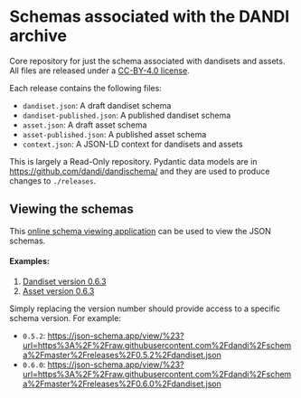 # Schemas associated with the DANDI archive

Core repository for just the schema associated with dandisets and assets. All files are released under a [CC-BY-4.0 license](https://creativecommons.org/licenses/by/4.0/).

Each release contains the following files:

- `dandiset.json`: A draft dandiset schema
- `dandiset-published.json`: A published dandiset schema
- `asset.json`: A draft asset schema
- `asset-published.json`: A published asset schema
- `context.json`: A JSON-LD context for dandisets and assets

This is largely a Read-Only repository. Pydantic data models are in 
https://github.com/dandi/dandischema/ and they are used to produce 
changes to `./releases`.

## Viewing the schemas

This [online schema viewing application](https://json-schema.app/) can be used to view the JSON schemas.

#### Examples: 

1. [Dandiset version 0.6.3](https://json-schema.app/view/%23?url=https%3A%2F%2Fraw.githubusercontent.com%2Fdandi%2Fschema%2Fmaster%2Freleases%2F0.6.3%2Fdandiset.json)
1. [Asset version 0.6.3](https://json-schema.app/view/%23?url=https%3A%2F%2Fraw.githubusercontent.com%2Fdandi%2Fschema%2Fmaster%2Freleases%2F0.6.3%2Fasset.json)

Simply replacing the version number should provide access to a specific schema version. For example:

- `0.5.2`: https://json-schema.app/view/%23?url=https%3A%2F%2Fraw.githubusercontent.com%2Fdandi%2Fschema%2Fmaster%2Freleases%2F0.5.2%2Fdandiset.json
- `0.6.0`: https://json-schema.app/view/%23?url=https%3A%2F%2Fraw.githubusercontent.com%2Fdandi%2Fschema%2Fmaster%2Freleases%2F0.6.0%2Fdandiset.json
